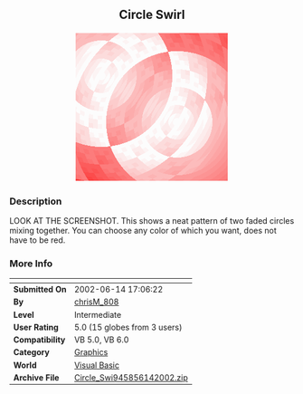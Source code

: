 ﻿<div align="center">

## Circle Swirl

<img src="PIC20026141711323628.gif">
</div>

### Description

LOOK AT THE SCREENSHOT. This shows a neat pattern of two faded circles mixing together. You can choose any color of which you want, does not have to be red.
 
### More Info
 


<span>             |<span>
---                |---
**Submitted On**   |2002-06-14 17:06:22
**By**             |[chrisM\_808](https://github.com/Planet-Source-Code/PSCIndex/blob/master/ByAuthor/chrism-808.md)
**Level**          |Intermediate
**User Rating**    |5.0 (15 globes from 3 users)
**Compatibility**  |VB 5\.0, VB 6\.0
**Category**       |[Graphics](https://github.com/Planet-Source-Code/PSCIndex/blob/master/ByCategory/graphics__1-46.md)
**World**          |[Visual Basic](https://github.com/Planet-Source-Code/PSCIndex/blob/master/ByWorld/visual-basic.md)
**Archive File**   |[Circle\_Swi945856142002\.zip](https://github.com/Planet-Source-Code/chrism-808-circle-swirl__1-35855/archive/master.zip)









